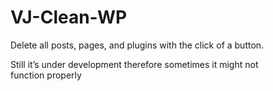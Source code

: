 # VJ-Clean-WP
Delete all posts, pages, and plugins with the click of a button.

Still it’s under development therefore sometimes it might not function properly
